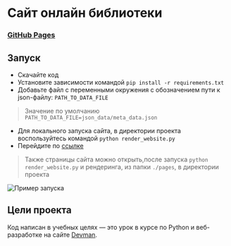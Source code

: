 # Сайт онлайн библиотеки
###  [GitHub Pages](https://genmahimmuro.github.io/online_library_site/pages/index1.html)


## Запуск

- Скачайте код
- Установите зависимости командой `pip install -r requirements.txt`
- Добавьте файл с переменными окружения с обозначением пути к json-файлу: `PATH_TO_DATA_FILE`
>Значение по умолчанию `PATH_TO_DATA_FILE=json_data/meta_data.json`
- Для локального запуска сайта, в директории проекта воспользуйтесь командой `python render_website.py` 
- Перейдите по [ссылке](http://127.0.0.1:5500/pages/index1.html)
> Также страницы сайта можно открыть,после запуска `python render_website.py` и рендеринга, из папки `./pages`, в директории проекта

<img alt="Пример запуска" src="./media/Пример запуска(локально).gif"/>

## Цели проекта

Код написан в учебных целях — это урок в курсе по Python и веб-разработке на сайте [Devman](https://dvmn.org).
